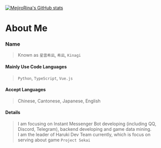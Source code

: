[![MejiroRina's GitHub stats](https://github-readme-stats.vercel.app/api?username=MejiroRina)](https://github.com/anuraghazra/github-readme-stats)

# About Me
  
### Name

> Known as `星雲希凪`, `希凪`, `Kinagi`
  
#### Mainly Use Code Languages
> `Python`, `TypeScript`, `Vue.js`
  
#### Accept Languages
> Chinese, Cantonese, Japanese, English
  
#### Details
> I am focusing on Instant Messenger Bot developing (including QQ, Discord, Telegram), backend developing and game data mining.  
> I am the leader of Haruki Dev Team currently, which is focus on serving about game `Project Sekai`

<!--
**MejiroRina/MejiroRina** is a ✨ _special_ ✨ repository because its `README.md` (this file) appears on your GitHub profile.

Here are some ideas to get you started:

- 🔭 I’m currently working on ...
- 🌱 I’m currently learning ...
- 👯 I’m looking to collaborate on ...
- 🤔 I’m looking for help with ...
- 💬 Ask me about ...
- 📫 How to reach me: ...
- 😄 Pronouns: ...
- ⚡ Fun fact: ...
-->
